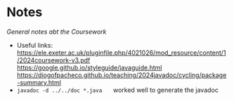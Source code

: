 # Notes
_General notes abt the Coursework_

- Useful links: https://ele.exeter.ac.uk/pluginfile.php/4021026/mod_resource/content/1/2024coursework-v3.pdf
  https://google.github.io/styleguide/javaguide.html
  https://diogofpacheco.github.io/teaching/2024javadoc/cycling/package-summary.html
- ```javadoc -d ../../doc *.java   ``` worked well to generate the javadoc